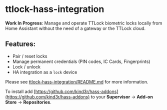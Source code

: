 # ttlock-hass-integration

**Work In Progress**: Manage and operate TTLock biometric locks locally from Home Assistant without the need of a gateway or the TTLock cloud.

## Features:
- Pair / reset locks  
- Manage permanent credentials (PIN codes, IC Cards, Fingerprints)  
- Lock / unlock  
- HA integration as a `lock` device

Please see [ttlock-hass-integration/README.md](./ttlock-hass-integration/README.md) for more information.  

To install add [https://github.com/kind3r/hass-addons](https://github.com/kind3r/hass-addons) to your **Supervisor** -> **Add-on Store** -> **Repositories**.  

